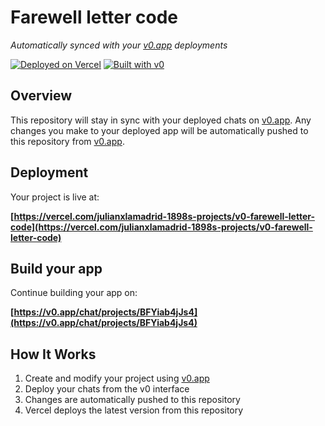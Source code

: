 # Farewell letter code

*Automatically synced with your [v0.app](https://v0.app) deployments*

[![Deployed on Vercel](https://img.shields.io/badge/Deployed%20on-Vercel-black?style=for-the-badge&logo=vercel)](https://vercel.com/julianxlamadrid-1898s-projects/v0-farewell-letter-code)
[![Built with v0](https://img.shields.io/badge/Built%20with-v0.app-black?style=for-the-badge)](https://v0.app/chat/projects/BFYiab4jJs4)

## Overview

This repository will stay in sync with your deployed chats on [v0.app](https://v0.app).
Any changes you make to your deployed app will be automatically pushed to this repository from [v0.app](https://v0.app).

## Deployment

Your project is live at:

**[https://vercel.com/julianxlamadrid-1898s-projects/v0-farewell-letter-code](https://vercel.com/julianxlamadrid-1898s-projects/v0-farewell-letter-code)**

## Build your app

Continue building your app on:

**[https://v0.app/chat/projects/BFYiab4jJs4](https://v0.app/chat/projects/BFYiab4jJs4)**

## How It Works

1. Create and modify your project using [v0.app](https://v0.app)
2. Deploy your chats from the v0 interface
3. Changes are automatically pushed to this repository
4. Vercel deploys the latest version from this repository